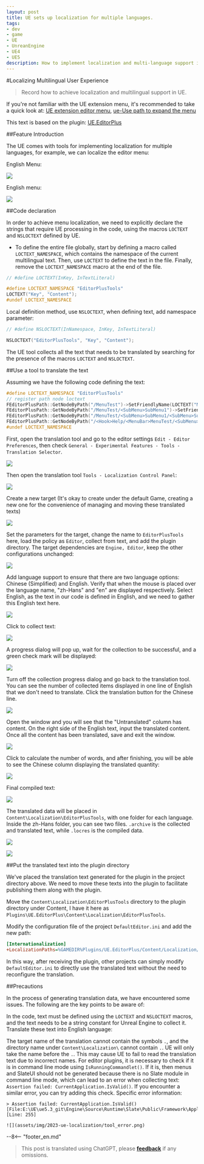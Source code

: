 ```yaml
---
layout: post
title: UE sets up localization for multiple languages.
tags:
- dev
- game
- UE
- UnreanEngine
- UE4
- UE5
description: How to implement localization and multi-language support in UE.
---
```


<meta property="og:title" content="UE 设置本地化多语言" />

#Localizing Multilingual User Experience

> Record how to achieve localization and multilingual support in UE.

If you're not familiar with the UE extension menu, it's recommended to take a quick look at: [UE extension editor menu](ue-扩展编辑器菜单.md), [ue-Use path to expand the menu](ue-使用路径形式扩展菜单.md)

This text is based on the plugin: [UE.EditorPlus](https://github.com/disenone/UE.EditorPlus)

##Feature Introduction

The UE comes with tools for implementing localization for multiple languages, for example, we can localize the editor menu:

English Menu:

![](assets/img/2023-ue-localization/chinese.png)

English menu:


![](assets/img/2023-ue-localization/english.png)

##Code declaration

In order to achieve menu localization, we need to explicitly declare the strings that require UE processing in the code, using the macros `LOCTEXT` and `NSLOCTEXT` defined by UE.

- To define the entire file globally, start by defining a macro called `LOCTEXT_NAMESPACE`, which contains the namespace of the current multilingual text. Then, use `LOCTEXT` to define the text in the file. Finally, remove the `LOCTEXT_NAMESPACE` macro at the end of the file.

```cpp
// #define LOCTEXT(InKey, InTextLiteral)

#define LOCTEXT_NAMESPACE "EditorPlusTools"
LOCTEXT("Key", "Content");
#undef LOCTEXT_NAMESPACE

```

Local definition method, use `NSLOCTEXT`, when defining text, add namespace parameter:

```cpp
// #define NSLOCTEXT(InNamespace, InKey, InTextLiteral)

NSLOCTEXT("EditorPlusTools", "Key", "Content");
```

The UE tool collects all the text that needs to be translated by searching for the presence of the macros `LOCTEXT` and `NSLOCTEXT`.

##Use a tool to translate the text

Assuming we have the following code defining the text:

```cpp
#define LOCTEXT_NAMESPACE "EditorPlusTools"
// register path node loctext
FEditorPlusPath::GetNodeByPath("/MenuTest")->SetFriendlyName(LOCTEXT("MenuTest", "MenuTest"))->SetFriendlyTips(LOCTEXT("MenuTestTips", "MenuTestTips"));
FEditorPlusPath::GetNodeByPath("/MenuTest/<SubMenu>SubMenu1")->SetFriendlyName(LOCTEXT("SubMenu1", "SubMenu1"))->SetFriendlyTips(LOCTEXT("SubMenu1Tips", "SubMenu1Tips"));
FEditorPlusPath::GetNodeByPath("/MenuTest/<SubMenu>SubMenu1/<SubMenu>SubMenu1")->SetFriendlyName(LOCTEXT("SubMenu1", "SubMenu1"))->SetFriendlyTips(LOCTEXT("SubMenu1Tips", "SubMenu1Tips"));
FEditorPlusPath::GetNodeByPath("/<Hook>Help/<MenuBar>MenuTest/<SubMenu>SubMenu1/<Section>Section1")->SetFriendlyName(LOCTEXT("Section1", "Section1"))->SetFriendlyTips(LOCTEXT("Section1Tips", "Section1Tips"));
#undef LOCTEXT_NAMESPACE
```

First, open the translation tool and go to the editor settings `Edit - Editor Preferences`, then check `General - Experimental Features - Tools - Translation Selector`.

![](assets/img/2023-ue-localization/editor_enable_tool.png)


Then open the translation tool `Tools - Localization Control Panel`:

![](assets/img/2023-ue-localization/editor_open_tool.png)

Create a new target (It's okay to create under the default Game, creating a new one for the convenience of managing and moving these translated texts)

![](assets/img/2023-ue-localization/tool_new_target.png)

Set the parameters for the target, change the name to `EditorPlusTools` here, load the policy as `Editor`, collect from text, and add the plugin directory. The target dependencies are `Engine, Editor`, keep the other configurations unchanged:

![](assets/img/2023-ue-localization/tool_target_config.png)

Add language support to ensure that there are two language options: Chinese (Simplified) and English. Verify that when the mouse is placed over the language name, "zh-Hans" and "en" are displayed respectively. Select English, as the text in our code is defined in English, and we need to gather this English text here.

![](assets/img/2023-ue-localization/tool_target_lang.png)

Click to collect text:

![](assets/img/2023-ue-localization/tool_target_collect.png)

A progress dialog will pop up, wait for the collection to be successful, and a green check mark will be displayed:

![](assets/img/2023-ue-localization/tool_target_collected.png)

Turn off the collection progress dialog and go back to the translation tool. You can see the number of collected items displayed in one line of English that we don't need to translate. Click the translation button for the Chinese line.

![](assets/img/2023-ue-localization/tool_go_trans.png)

Open the window and you will see that the "Untranslated" column has content. On the right side of the English text, input the translated content. Once all the content has been translated, save and exit the window.

![](assets/img/2023-ue-localization/tool_trans.png)

Click to calculate the number of words, and after finishing, you will be able to see the Chinese column displaying the translated quantity:

![](assets/img/2023-ue-localization/tool_count.png)

Final compiled text:

![](assets/img/2023-ue-localization/tool_build.png)

The translated data will be placed in `Content\Localization\EditorPlusTools`, with one folder for each language. Inside the zh-Hans folder, you can see two files. `.archive` is the collected and translated text, while `.locres` is the compiled data.

![](assets/img/2023-ue-localization/tool_ret.png)

![](assets/img/2023-ue-localization/tool_ret2.png)

##Put the translated text into the plugin directory

We've placed the translation text generated for the plugin in the project directory above. We need to move these texts into the plugin to facilitate publishing them along with the plugin.

Move the `Content\Localization\EditorPlusTools` directory to the plugin directory under Content, I have it here as `Plugins\UE.EditorPlus\Content\Localization\EditorPlusTools`.

Modify the configuration file of the project `DefaultEditor.ini` and add the new path:

```ini
[Internationalization]
+LocalizationPaths=%GAMEDIR%Plugins/UE.EditorPlus/Content/Localization/EditorPlusTools
```

In this way, after receiving the plugin, other projects can simply modify `DefaultEditor.ini` to directly use the translated text without the need to reconfigure the translation.

##Precautions

In the process of generating translation data, we have encountered some issues. The following are the key points to be aware of:

In the code, text must be defined using the `LOCTEXT` and `NSLOCTEXT` macros, and the text needs to be a string constant for Unreal Engine to collect it.
Translate these text into English language:

The target name of the translation cannot contain the symbols `.`, and the directory name under `Content\Localization\` cannot contain `.`. UE will only take the name before the `.`. This may cause UE to fail to read the translation text due to incorrect names.
For editor plugins, it is necessary to check if it is in command line mode using `IsRunningCommandlet()`. If it is, then menus and SlateUI should not be generated because there is no Slate module in command line mode, which can lead to an error when collecting text: `Assertion failed: CurrentApplication.IsValid()`. If you encounter a similar error, you can try adding this check. Specific error information:

    > Assertion failed: CurrentApplication.IsValid() [File:E:\UE\ue5.3_git\Engine\Source\Runtime\Slate\Public\Framework\Application\SlateApplication.h] [Line: 255] 

    ![](assets/img/2023-ue-localization/tool_error.png)

--8<-- "footer_en.md"


> This post is translated using ChatGPT, please [**feedback**](https://github.com/disenone/wiki/issues/new) if any omissions.
